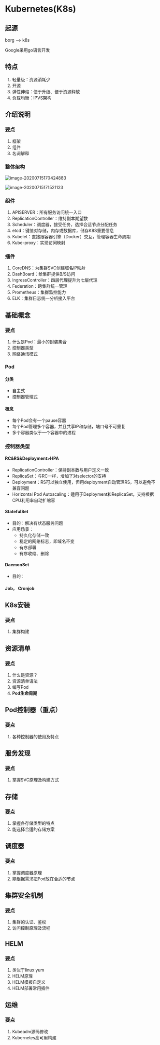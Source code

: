 # Kubernetes(K8s)



## 起源

borg --> k8s

Google采用go语言开发



## 特点

1. 轻量级：资源消耗少
2. 开源
3. 弹性伸缩：便于升级、便于资源释放
4. 负载均衡：IPVS架构



## 介绍说明

### 要点

1. 框架
2. 组件
3. 名词解释

### 整体架构

![image-20200715170424883](C:\Users\maplezhao\AppData\Roaming\Typora\typora-user-images\image-20200715170424883.png)

![image-20200715171521123](C:\Users\maplezhao\AppData\Roaming\Typora\typora-user-images\image-20200715171521123.png)

### 组件

1. APISERVER：所有服务访问统一入口
2. ReplicationController：维持副本期望数
3. Scheduler：调度器，接受任务，选择合适节点分配任务
4. etcd：键值对存储，内存或数据库，储存K8S重要信息
5. Kubelet：直接跟容器引擎（Docker）交互，管理容器生命周期
6. Kube-proxy：实现访问映射

### 插件

1. CoreDNS：为集群SVC创建域名IP映射
2. DashBoard：给集群提供B/S访问
3. IngressController：四层代理提升为七层代理
4. Federation：跨集群统一管理
5. Prometheus：集群监控能力
6. ELK：集群日志统一分析接入平台



## 基础概念

### 要点

1. 什么是Pod：最小的封装集合
2. 控制器类型
3. 网络通讯模式

### Pod

#### 分类

- 自主式
- 控制器管理式

#### 概念

- 每个Pod会有一个pause容器
- 每个Pod管理多个容器，并且共享IP和存储，端口号不可重复
- 多个容器类似于一个容器中的进程

### 控制器类型

#### RC&RS&Deployment>HPA

- ReplicationController：保持副本数与用户定义一致
- ReplicaSet：与RC一样，增加了对selector的支持
- Deployment：RS可以独立使用，但用deployment自动管理RS，可以避免不兼容问题
- Horizontal Pod Autoscaling：适用于Deployment和ReplicaSet，支持根据CPU利用率自动扩缩容

#### StatefulSet

- 目的：解决有状态服务问题
- 应用场景：
  - 持久化存储一致
  - 稳定的网络标志，即域名不变
  - 有序部署
  - 有序收缩、删除

#### DaemonSet

- 目的：

#### Job， Cronjob











## K8s安装

### 要点

1. 集群构建



## 资源清单

### 要点

1. 什么是资源？
2. 资源清单语法
3. 编写Pod
4. **Pod生命周期**



## Pod控制器（重点）

### 要点

1. 各种控制器的使用及特点



## 服务发现

### 要点

1. 掌握SVC原理及构建方式



## 存储

### 要点

1. 掌握各存储类型的特点
2. 能选择合适的存储方案



## 调度器

### 要点

1. 掌握调度器原理
2. 能根据需求把Pod放在合适的节点



## 集群安全机制

### 要点

1. 集群的认证、鉴权
2. 访问控制原理及流程



## HELM

### 要点

1. 类似于linux yum
2. HELM原理
3. HELM模板自定义
4. HELM部署常用插件



## 运维

### 要点

1. Kubeadm源码修改
2. Kubernetes高可用构建